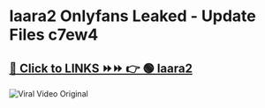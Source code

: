 
 # Iaara2 Onlyfans Leaked - Update Files c7ew4

## <h2><a href="https://clipsfans.com/Iaara2&ref=git">🔗 Click to LINKS ⏩⏩ 👉 🟢 Iaara2 </a></h2>

<a href="https://clipsfans.com/Iaara2&ref=git" rel="nofollow" data-target="animated-image.originalLink"><img src="https://i.ibb.co.com/xMMVF88/686577567.gif" alt="Viral Video Original" style="max-width: 100%; display: inline-block;" data-target="animated-image.originalImage"></a>

